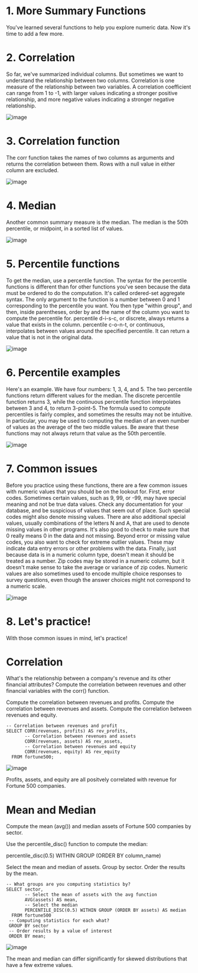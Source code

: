 # 1. More Summary Functions

You've learned several functions to help you explore numeric data. Now it's time to add a few more.

# 2. Correlation

So far, we've summarized individual columns. But sometimes we want to understand the relationship between two columns. Correlation is one measure of the relationship between two variables. A correlation coefficient can range from 1 to -1, with larger values indicating a stronger positive relationship, and more negative values indicating a stronger negative relationship.

![image](https://github.com/artempohribnyi/datacamp/assets/113499718/166675a8-cfef-4d4b-bad1-6538e31a0b72)

# 3. Correlation function

The corr function takes the names of two columns as arguments and returns the correlation between them. Rows with a null value in either column are excluded.

![image](https://github.com/artempohribnyi/datacamp/assets/113499718/66e2879f-cfd4-4d0c-8d27-7cdf4ee377f3)

# 4. Median

Another common summary measure is the median. The median is the 50th percentile, or midpoint, in a sorted list of values.

![image](https://github.com/artempohribnyi/datacamp/assets/113499718/af96951a-858e-4c92-86d3-d51768c07290)

# 5. Percentile functions

To get the median, use a percentile function. The syntax for the percentile functions is different than for other functions you've seen because the data must be ordered to do the computation. It's called ordered-set aggregate syntax. The only argument to the function is a number between 0 and 1 corresponding to the percentile you want. You then type "within group", and then, inside parentheses, order by and the name of the column you want to compute the percentile for. percentile d-i-s-c, or discrete, always returns a value that exists in the column. percentile c-o-n-t, or continuous, interpolates between values around the specified percentile. It can return a value that is not in the original data.

![image](https://github.com/artempohribnyi/datacamp/assets/113499718/f8189385-227a-49b0-a7e5-0f43151ca1ce)

# 6. Percentile examples

Here's an example. We have four numbers: 1, 3, 4, and 5. The two percentile functions return different values for the median. The discrete percentile function returns 3, while the continuous percentile function interpolates between 3 and 4, to return 3-point-5. The formula used to compute percentiles is fairly complex, and sometimes the results may not be intuitive. In particular, you may be used to computing the median of an even number of values as the average of the two middle values. Be aware that these functions may not always return that value as the 50th percentile.

![image](https://github.com/artempohribnyi/datacamp/assets/113499718/ad806fba-fa0e-4796-8349-a56288dffbfb)

# 7. Common issues

Before you practice using these functions, there are a few common issues with numeric values that you should be on the lookout for. First, error codes. Sometimes certain values, such as 9, 99, or -99, may have special meaning and not be true data values. Check any documentation for your database, and be suspicious of values that seem out of place. Such special codes might also denote missing values. There are also additional special values, usually combinations of the letters N and A, that are used to denote missing values in other programs. It's also good to check to make sure that 0 really means 0 in the data and not missing. Beyond error or missing value codes, you also want to check for extreme outlier values. These may indicate data entry errors or other problems with the data. Finally, just because data is in a numeric column type, doesn't mean it should be treated as a number. Zip codes may be stored in a numeric column, but it doesn't make sense to take the average or variance of zip codes. Numeric values are also sometimes used to encode multiple choice responses to survey questions, even though the answer choices might not correspond to a numeric scale.

![image](https://github.com/artempohribnyi/datacamp/assets/113499718/0ca8a06f-1a4d-4b3b-8e1c-c4a3cc69141f)

# 8. Let's practice!

With those common issues in mind, let's practice!

# Correlation

What's the relationship between a company's revenue and its other financial attributes? Compute the correlation between revenues and other financial variables with the corr() function.

Compute the correlation between revenues and profits.
Compute the correlation between revenues and assets.
Compute the correlation between revenues and equity.

```
-- Correlation between revenues and profit
SELECT CORR(revenues, profits) AS rev_profits,
	   -- Correlation between revenues and assets
       CORR(revenues, assets) AS rev_assets,
       -- Correlation between revenues and equity
       CORR(revenues, equity) AS rev_equity 
  FROM fortune500;
```
![image](https://github.com/artempohribnyi/datacamp/assets/113499718/4fbcfd79-1807-4eea-8ede-b3db0535e022)

Profits, assets, and equity are all positvely correlated with revenue for Fortune 500 companies.

# Mean and Median

Compute the mean (avg()) and median assets of Fortune 500 companies by sector.

Use the percentile_disc() function to compute the median:

percentile_disc(0.5) 
WITHIN GROUP (ORDER BY column_name)

Select the mean and median of assets.
Group by sector.
Order the results by the mean.

```
-- What groups are you computing statistics by?
SELECT sector,
       -- Select the mean of assets with the avg function
       AVG(assets) AS mean,
       -- Select the median
       PERCENTILE_DISC(0.5) WITHIN GROUP (ORDER BY assets) AS median
  FROM fortune500
 -- Computing statistics for each what?
 GROUP BY sector
 -- Order results by a value of interest
 ORDER BY mean;
```
![image](https://github.com/artempohribnyi/datacamp/assets/113499718/8c0462a4-96df-4451-8b04-d0e6f4c11a47)

The mean and median can differ significantly for skewed distributions that have a few extreme values.






